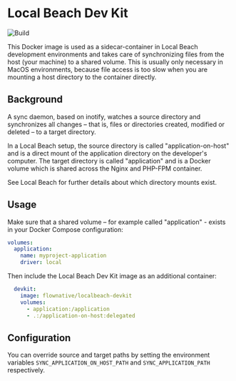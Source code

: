 # Local Beach Dev Kit

![Build](https://github.com/flownative/docker-localbeach-devkit/workflows/Build%20Docker%20images/badge.svg)

This Docker image is used as a sidecar-container in Local Beach
development environments and takes care of synchronizing files from the
host (your machine) to a shared volume. This is usually only necessary
in MacOS environments, because file access is too slow when you are
mounting a host directory to the container directly.

## Background

A sync daemon, based on inotify, watches a source directory and
synchronizes all changes – that is, files or directories created,
modified or deleted – to a target directory.

In a Local Beach setup, the source directory is called
"application-on-host" and is a direct mount of the application directory
on the developer's computer. The target directory is called
"application" and is a Docker volume which is shared across the Nginx
and PHP-FPM container.

See Local Beach for further details about which directory mounts exist.

## Usage

Make sure that a shared volume – for example called "application" -
exists in your Docker Compose configuration:

````yaml
volumes:
  application:
    name: myproject-application
    driver: local
````

Then include the Local Beach Dev Kit image as an additional container:

```yaml
  devkit:
    image: flownative/localbeach-devkit
    volumes:
      - application:/application
      - .:/application-on-host:delegated
```

## Configuration

You can override source and target paths by setting the environment
variables `SYNC_APPLICATION_ON_HOST_PATH` and `SYNC_APPLICATION_PATH`
respectively.
